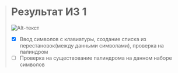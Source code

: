 > # Результат  ИЗ 1
> ![Alt-текст](https://sun9-16.userapi.com/mXhWdu-RpkeCx8gRbV-GsUgT0V1OPwFSfuF3JQ/XmSz0qbVqsM.jpg "Result")
> - [X]  Ввод символов с клавиатуры, создание списка из перестановок(между данными символами), проверка на палиндром
> - [ ] Проверка на существование палиндрома на данном наборе символов 